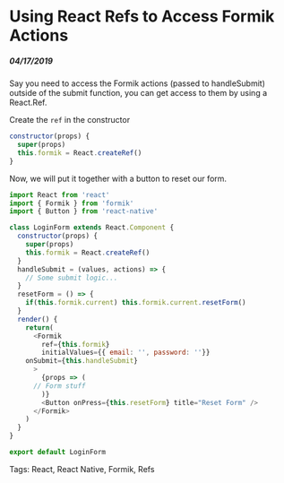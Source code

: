 # Using React Refs to Access Formik Actions

##### 04/17/2019


Say you need to access the Formik actions (passed to handleSubmit) outside of the submit function, you can get access to them by using a React.Ref.

Create the `ref` in the constructor

```javascript
constructor(props) {
  super(props)
  this.formik = React.createRef()
}

```

Now, we will put it together with a button to reset our form.

```javascript
import React from 'react'
import { Formik } from 'formik'
import { Button } from 'react-native'

class LoginForm extends React.Component {
  constructor(props) {
    super(props)
    this.formik = React.createRef()
  }
  handleSubmit = (values, actions) => {
    // Some submit logic...
  }
  resetForm = () => {
    if(this.formik.current) this.formik.current.resetForm()
  }
  render() {
    return(
      <Formik 
        ref={this.formik}
      	initialValues={{ email: '', password: ''}}
	onSubmit={this.handleSubmit}
      >
        {props => (
  	  // Form stuff
        )}
      	<Button onPress={this.resetForm} title="Reset Form" />
      </Formik>
    )
  }
}

export default LoginForm

```


Tags: React, React Native, Formik, Refs
